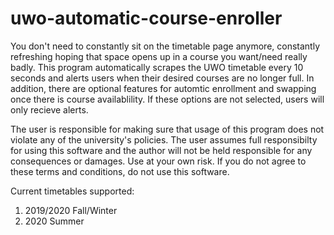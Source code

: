 # uwo-automatic-course-enroller

You don't need to constantly sit on the timetable page anymore, constantly refreshing hoping that space opens up in a course you want/need really badly. This program automatically
scrapes the UWO timetable every 10 seconds and alerts users when their desired courses are no longer full. In addition, there are
optional features for automtic enrollment and swapping once there is course availablility. If these options are not selected, users
will only recieve alerts.

The user is responsible for making sure that usage of this program does not violate any of the university's policies. The user assumes
full responsibilty for using this software and the author will not be held responsible for any consequences or damages. Use at your own
risk. If you do not agree to these terms and conditions, do not use this software.

Current timetables supported:

1. 2019/2020 Fall/Winter
2. 2020 Summer

